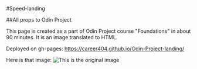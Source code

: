 #Speed-landing

##All props to Odin Project

This page is created as a part of Odin Project course "Foundations" in about 90 minutes. It is an image translated to HTML.

Deployed on gh-pages: https://career404.github.io/Odin-Project-landing/

Here is that image:
![This is the original image](https://cdn.statically.io/gh/TheOdinProject/curriculum/81a5d553f4073e593d23a6ab00d50eef8620796d/foundations/html_css/project/imgs/01.png)